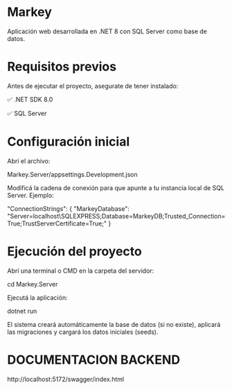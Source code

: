 # Markey

Aplicación web desarrollada en .NET 8 con SQL Server como base de datos.

# Requisitos previos

Antes de ejecutar el proyecto, asegurate de tener instalado:

✅ .NET SDK 8.0

✅ SQL Server


# Configuración inicial

Abrí el archivo:

Markey.Server/appsettings.Development.json


Modificá la cadena de conexión para que apunte a tu instancia local de SQL Server.
Ejemplo:

"ConnectionStrings": {
  "MarkeyDatabase": "Server=localhost\\SQLEXPRESS;Database=MarkeyDB;Trusted_Connection=True;TrustServerCertificate=True;"
}

# Ejecución del proyecto

Abrí una terminal o CMD en la carpeta del servidor:

cd Markey.Server

Ejecutá la aplicación:

dotnet run

El sistema creará automáticamente la base de datos (si no existe), aplicará las migraciones y cargará los datos iniciales (seeds).

# DOCUMENTACION BACKEND
http://localhost:5172/swagger/index.html